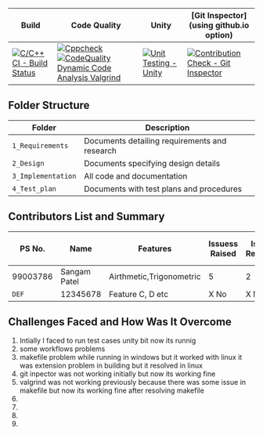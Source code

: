 Build | Code Quality | Unity | [Git Inspector](using github.io option)
------|----------|-------|--------------
[![C/C++ CI - Build Status](https://github.com/99003784/N9_SDLC_CALCULATOR/actions/workflows/c-cpp.yml/badge.svg)](https://github.com/99003784/N9_SDLC_CALCULATOR/actions/workflows/c-cpp.yml)|[![Cppcheck](https://github.com/99003784/N9_SDLC_CALCULATOR/actions/workflows/cppcheck.yml/badge.svg)](https://github.com/99003784/N9_SDLC_CALCULATOR/actions/workflows/cppcheck.yml) [![CodeQuality Dynamic Code Analysis Valgrind](https://github.com/99003784/N9_SDLC_CALCULATOR/actions/workflows/CodeQuality_Dynamic.yml/badge.svg)](https://github.com/99003784/N9_SDLC_CALCULATOR/actions/workflows/CodeQuality_Dynamic.yml)|[![Unit Testing - Unity](https://github.com/99003784/N9_SDLC_CALCULATOR/actions/workflows/unity.yml/badge.svg)](https://github.com/99003784/N9_SDLC_CALCULATOR/actions/workflows/unity.yml) |[![Contribution Check - Git Inspector](https://github.com/99003784/N9_SDLC_CALCULATOR/actions/workflows/gitinspector.yml/badge.svg)](https://github.com/99003784/N9_SDLC_CALCULATOR/actions/workflows/gitinspector.yml)


## Folder Structure
Folder             | Description
-------------------| -----------------------------------------
`1_Requirements`   | Documents detailing requirements and research
`2_Design`         | Documents specifying design details
`3_Implementation` | All code and documentation
`4_Test_plan`      | Documents with test plans and procedures

## Contributors List and Summary

PS No. |  Name   |    Features    | Issuess Raised |Issues Resolved|No Test Cases|Test Case Pass
-------|---------|----------------|----------------|---------------|-------------|--------------
99003786|Sangam Patel  |Airthmetic,Trigonometric   |5      | 2   |11   |11     
`DEF` | 12345678  | Feature C, D etc    | X No     | X No   |X No   |X No     

## Challenges Faced and How Was It Overcome

1. Intially I faced to run test cases unity bit now its runnig
2. some workflows problems
3. makefile problem while running in windows but it worked with linux it was extension problem in building but it resolved in linux
4. git inpector was not working initially but now its working fine
5. valgrind was not working previously because there was some issue in makefile but now its working fine after resolving makefile
6. 
7. 
8. 
9. 









